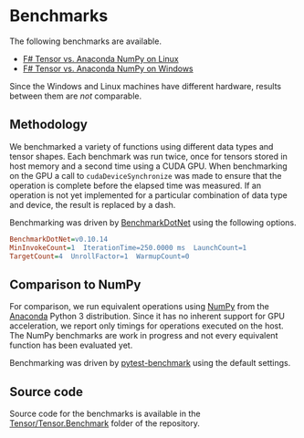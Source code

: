 # Benchmarks

The following benchmarks are available.

- [F# Tensor vs. Anaconda NumPy on Linux](../benchmarks/benchmark-linux.html)
- [F# Tensor vs. Anaconda NumPy on Windows](../benchmarks/benchmark-windows.html)

Since the Windows and Linux machines have different hardware, results between them are *not* comparable.

## Methodology

We benchmarked a variety of functions using different data types and tensor shapes.
Each benchmark was run twice, once for tensors stored in host memory and a second time using a CUDA GPU.
When benchmarking on the GPU a call to `cudaDeviceSynchronize` was made to ensure that the operation is complete before the elapsed time was measured.
If an operation is not yet implemented for a particular combination of data type and device, the result is replaced by a dash.

Benchmarking was driven by [BenchmarkDotNet](https://benchmarkdotnet.org) using the following options.

```ini
BenchmarkDotNet=v0.10.14
MinInvokeCount=1  IterationTime=250.0000 ms  LaunchCount=1
TargetCount=4  UnrollFactor=1  WarmupCount=0
```

## Comparison to NumPy

For comparison, we run equivalent operations using [NumPy](http://www.numpy.org) from the [Anaconda](https://anaconda.org/)  Python 3 distribution.
Since it has no inherent support for GPU acceleration, we report only timings for operations executed on the host.
The NumPy benchmarks are work in progress and not every equivalent function has been evaluated yet.

Benchmarking was driven by [pytest-benchmark](https://pytest-benchmark.readthedocs.io) using the default settings.

## Source code

Source code for the benchmarks is available in the [Tensor/Tensor.Benchmark](https://github.com/DeepMLNet/DeepNet/tree/master/Tensor/Tensor.Benchmark) folder of the repository.

